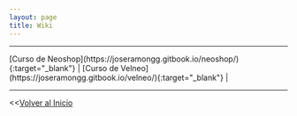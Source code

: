 ```yaml
---
layout: page
title: Wiki
---
```


<hr size="5px" color="#268BD4" />
[Curso de Neoshop](https://joseramongg.gitbook.io/neoshop/){:target="_blank"}  |
[Curso de Velneo](https://joseramongg.gitbook.io/velneo/){:target="_blank"}  |
<hr size="5px" color="#268BD4" />




<<[Volver al Inicio](https://jrgarcia.es)
